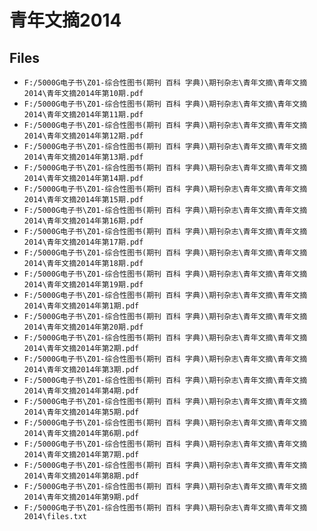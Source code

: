 # 青年文摘2014

## Files

- `F:/5000G电子书\Z01-综合性图书(期刊 百科 字典)\期刊杂志\青年文摘\青年文摘2014\青年文摘2014年第10期.pdf`
- `F:/5000G电子书\Z01-综合性图书(期刊 百科 字典)\期刊杂志\青年文摘\青年文摘2014\青年文摘2014年第11期.pdf`
- `F:/5000G电子书\Z01-综合性图书(期刊 百科 字典)\期刊杂志\青年文摘\青年文摘2014\青年文摘2014年第12期.pdf`
- `F:/5000G电子书\Z01-综合性图书(期刊 百科 字典)\期刊杂志\青年文摘\青年文摘2014\青年文摘2014年第13期.pdf`
- `F:/5000G电子书\Z01-综合性图书(期刊 百科 字典)\期刊杂志\青年文摘\青年文摘2014\青年文摘2014年第14期.pdf`
- `F:/5000G电子书\Z01-综合性图书(期刊 百科 字典)\期刊杂志\青年文摘\青年文摘2014\青年文摘2014年第15期.pdf`
- `F:/5000G电子书\Z01-综合性图书(期刊 百科 字典)\期刊杂志\青年文摘\青年文摘2014\青年文摘2014年第16期.pdf`
- `F:/5000G电子书\Z01-综合性图书(期刊 百科 字典)\期刊杂志\青年文摘\青年文摘2014\青年文摘2014年第17期.pdf`
- `F:/5000G电子书\Z01-综合性图书(期刊 百科 字典)\期刊杂志\青年文摘\青年文摘2014\青年文摘2014年第18期.pdf`
- `F:/5000G电子书\Z01-综合性图书(期刊 百科 字典)\期刊杂志\青年文摘\青年文摘2014\青年文摘2014年第19期.pdf`
- `F:/5000G电子书\Z01-综合性图书(期刊 百科 字典)\期刊杂志\青年文摘\青年文摘2014\青年文摘2014年第1期.pdf`
- `F:/5000G电子书\Z01-综合性图书(期刊 百科 字典)\期刊杂志\青年文摘\青年文摘2014\青年文摘2014年第20期.pdf`
- `F:/5000G电子书\Z01-综合性图书(期刊 百科 字典)\期刊杂志\青年文摘\青年文摘2014\青年文摘2014年第2期.pdf`
- `F:/5000G电子书\Z01-综合性图书(期刊 百科 字典)\期刊杂志\青年文摘\青年文摘2014\青年文摘2014年第3期.pdf`
- `F:/5000G电子书\Z01-综合性图书(期刊 百科 字典)\期刊杂志\青年文摘\青年文摘2014\青年文摘2014年第4期.pdf`
- `F:/5000G电子书\Z01-综合性图书(期刊 百科 字典)\期刊杂志\青年文摘\青年文摘2014\青年文摘2014年第5期.pdf`
- `F:/5000G电子书\Z01-综合性图书(期刊 百科 字典)\期刊杂志\青年文摘\青年文摘2014\青年文摘2014年第6期.pdf`
- `F:/5000G电子书\Z01-综合性图书(期刊 百科 字典)\期刊杂志\青年文摘\青年文摘2014\青年文摘2014年第7期.pdf`
- `F:/5000G电子书\Z01-综合性图书(期刊 百科 字典)\期刊杂志\青年文摘\青年文摘2014\青年文摘2014年第8期.pdf`
- `F:/5000G电子书\Z01-综合性图书(期刊 百科 字典)\期刊杂志\青年文摘\青年文摘2014\青年文摘2014年第9期.pdf`
- `F:/5000G电子书\Z01-综合性图书(期刊 百科 字典)\期刊杂志\青年文摘\青年文摘2014\files.txt`
